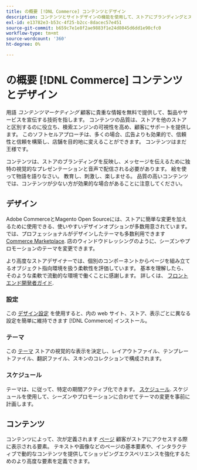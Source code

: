 ```yaml
---
title: の概要 [!DNL Commerce] コンテンツとデザイン
description: コンテンツとサイトデザインの機能を使用して、ストアにブランディングとスタイルを反映する方法を説明します。
exl-id: e13782e3-b53c-4f25-b2cc-8dacec57e451
source-git-commit: b659c7e1e8f2ae9883f1e24d8045d6dd1e90cfc0
workflow-type: tm+mt
source-wordcount: '360'
ht-degree: 0%

---
```


# の概要 [!DNL Commerce] コンテンツとデザイン

用語 _コンテンツマーケティング_ 顧客に貴重な情報を無料で提供して、製品やサービスを宣伝する技術を指します。 コンテンツの品質は、ストアを他のストアと区別するのに役立ち、検索エンジンの可視性を高め、顧客にサポートを提供します。 このソフトセルアプローチは、多くの場合、広告よりも効果的で、信頼性と信頼を構築し、店舗を目的地に変えることができます。 コンテンツはまだ王様です。

コンテンツは、ストアのブランディングを反映し、メッセージを伝えるために独特の視覚的なプレゼンテーションと音声で配信される必要があります。 絵を使って物語を語りなさい。 教育し、刺激し、楽しませる。 品質の高いコンテンツでは、コンテンツが少ない方が効果的な場合があることに注意してください。

## デザイン

Adobe CommerceとMagento Open Sourceには、ストアに簡単な変更を加えるために使用できる、使いやすいデザインオプションが多数用意されています。 では、プロフェッショナルがデザインしたテーマも多数利用できます [Commerce Marketplace](../getting-started/commerce-marketplace.md). 店のウィンドウドレッシングのように、シーズンやプロモーションのテーマを変更できます。

より高度なストアデザイナーでは、個別のコンポーネントからページを組み立てるオブジェクト指向環境を扱う柔軟性を評価しています。 基本を理解したら、そのような柔軟で流動的な環境で働くことに感謝します。 詳しくは、 [フロントエンド開発者ガイド][1].

### 設定

この [デザイン設定](configuration.md) を使用すると、内の web サイト、ストア、表示ごとに異なる設定を簡単に維持できます [!DNL Commerce] インストール。

### テーマ

この [テーマ](themes.md) ストアの視覚的な表示を決定し、レイアウトファイル、テンプレートファイル、翻訳ファイル、スキンのコレクションで構成されます。

### スケジュール

テーマは、に従って、特定の期間アクティブ化できます。 [スケジュール](schedule.md). スケジュールを使用して、シーズンやプロモーションに合わせてテーマの変更を事前に計画します。

## コンテンツ

コンテンツによって、次が定義されます [ページ](pages.md) 顧客がストアにアクセスする際に表示される要素。 テキストや画像などのページの基本要素や、インタラクティブで動的なコンテンツを提供してショッピングエクスペリエンスを強化するためのより高度な要素を定義できます。

[1]: https://developer.adobe.com/commerce/frontend-core/guide/
